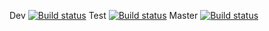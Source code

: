 Dev [![Build status](https://build.appcenter.ms/v0.1/apps/52228f4a-4e05-4922-8d00-3541f035c564/branches/dev/badge)](https://appcenter.ms)
Test [![Build status](https://build.appcenter.ms/v0.1/apps/52228f4a-4e05-4922-8d00-3541f035c564/branches/test/badge)](https://appcenter.ms)
Master [![Build status](https://build.appcenter.ms/v0.1/apps/52228f4a-4e05-4922-8d00-3541f035c564/branches/master/badge)](https://appcenter.ms)
